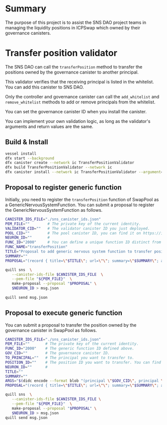 # Summary
The purpose of this project is to assist the SNS DAO project teams in managing the liquidity positions in ICPSwap which owned by their governance canisters.

# Transfer position validator
The SNS DAO can call the `transferPosition` method to transfer the positions owned by the governance canister to another principal.

This validator verifies that the receiving principal is listed in the whitelist. You can add this canister to SNS DAO.

Only the controller and governance canister can call the `add_whitelist` and `remove_whitelist` methods to add or remove principals from the whitelist.

You can set the governance canister ID when you install the canister.

You can implement your own validation logic, as long as the validator's arguments and return values are the same.

## Build & Install
``` sh
vessel install
dfx start --background
dfx canister create --network ic TransferPositionValidator
dfx build TransferPositionValidator --network ic
dfx canister install --network ic TransferPositionValidator --argument="(opt principal \"$GOVERNANCE_CANISTER_ID\")"
```
## Proposal to register generic function
Initially, you need to register the `transferPosition` function of SwapPool as a GenericNervousSystemFunction. You can submit a proposal to register the GenericNervousSystemFunction as follows.
``` sh
CANISTER_IDS_FILE="./sns_canister_ids.json"
PEM_FILE=""        # The private key of the current identity.
VALIDATOR_CID=""   # The validator canister ID you just deployed.
POOL_CID=""        # The pool canister ID, you can find it on https://info.icpswap.com/swap.
NEURON_ID=""       # 
FUNC_ID="2000"     # You can define a unique function ID distinct from those of other generic nervous system functions.
FUNC_NAME="transferPosition"  
TITLE="Proposal to add generic nervous system function to transfer position."
SUMMARY=""
PROPOSAL="(record { title=\"$TITLE\"; url=\"\"; summary=\"$SUMMARY\"; action=opt variant {AddGenericNervousSystemFunction = record {id=$FUNC_ID:nat64; name=\"transferPosition\"; description=null; function_type=opt variant {GenericNervousSystemFunction=record{validator_canister_id=opt principal \"$VALIDATOR_CID\"; target_canister_id=opt principal \"$POOL_CID\"; validator_method_name=opt \"validate_transfer_position\"; target_method_name=opt \"transferPosition\"}}}}})"

quill sns  \
   --canister-ids-file $CANISTER_IDS_FILE  \
   --pem-file "${PEM_FILE}"  \
   make-proposal --proposal "$PROPOSAL" \
   $NEURON_ID > msg.json
 
quill send msg.json
```
## Proposal to execute generic function
You can submit a proposal to transfer the position owned by the governance canister in SwapPool as follows.
``` sh
CANISTER_IDS_FILE="./sns_canister_ids.json"
PEM_FILE=""       # The private key of the current identity.
FUNC_ID="2000"    # The generic function ID defined above.
GOV_CID=""        # The governance canister ID.
TO_PRINCIPAL=""   # The principal you want to transfer to.
POSITION_ID=""    # The position ID you want to transfer. You can find your position on https://info.icpswap.com/swap-scan/positions
NEURON_ID=""      # 
TITLE=""          
SUMMARY=""
ARGS="$(didc encode --format blob "(principal \"$GOV_CID\", principal \"$TO_PRINCIPAL\", $POSITION_ID)")"
PROPOSAL="(record { title=\"$TITLE\"; url=\"\"; summary=\"$SUMMARY\"; action=opt variant {ExecuteGenericNervousSystemFunction = record {function_id=$FUNC_ID:nat64; payload=$ARGS}}})"

quill sns  \
   --canister-ids-file $CANISTER_IDS_FILE \
   --pem-file "${PEM_FILE}"  \
   make-proposal --proposal "$PROPOSAL" \
   $NEURON_ID > msg.json
quill send msg.json
```
